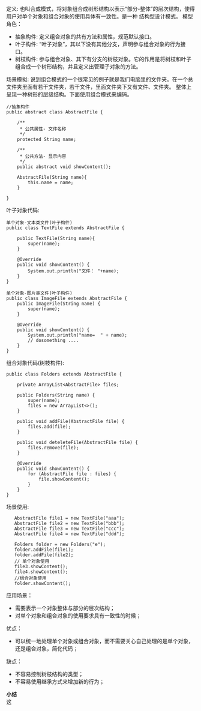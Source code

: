定义: 也叫合成模式，将对象组合成树形结构以表示“部分-整体”的层次结构，使得用户对单个对象和组合对象的使用具体有一致性。是一种
结构型设计模式。
模型角色： 
* 抽象构件: 定义组合对象的共有方法和属性，规范默认接口。
* 叶子构件: “叶子对象”，其以下没有其他分支，声明参与组合对象的行为接口。
* 树枝构件: 参与组合对象、其下有分支的树枝对象。它的作用是将树枝和叶子组合成一个树形结构，并且定义出管理子对象的方法。

场景模拟: 
说到组合模式的一个很常见的例子就是我们电脑里的文件夹。在一个总文件夹里面有若干文件夹，若干文件，里面文件夹下又有文件、文件夹。
整体上呈现一种树形的层级结构。下面使用组合模式来编码。
```
//抽象构件
public abstract class AbstractFile {

    /**
     * 公共属性- 文件名称
     */
    protected String name;

    /**
     * 公共方法- 显示内容
     */
    public abstract void showContent();

    AbstractFile(String name){
        this.name = name;
    }

}
```
叶子对象代码: 
```
单个对象-文本类文件(叶子构件)
public class TextFile extends AbstractFile {

    public TextFile(String name){
        super(name);
    }

    @Override
    public void showContent() {
        System.out.println("文件： "+name);
    }
}

单个对象-图片类文件(叶子构件)
public class ImageFile extends AbstractFile {
    public ImageFile(String name) {
        super(name);
    }

    @Override
    public void showContent() {
        System.out.println("name=  " + name);
        // dosomething ....
    }
}
```
组合对象代码(树枝构件):
```
public class Folders extends AbstractFile {

    private ArrayList<AbstractFile> files;

    public Folders(String name) {
        super(name);
        files = new ArrayList<>();
    }

    public void addFile(AbstractFile file) {
        files.add(file);
    }

    public void deteleteFile(AbstractFile file) {
        files.remove(file);
    }

    @Override
    public void showContent() {
        for (AbstractFile file : files) {
            file.showContent();
        }
    }
}
```
场景使用:
```
   AbstractFile file1 = new TextFile("aaa");
   AbstractFile file2 = new TextFile("bbb");
   AbstractFile file3 = new TextFile("ccc");
   AbstractFile file4 = new TextFile("ddd");

   Folders folder = new Folders("e");
   folder.addFile(file1);
   folder.addFile(file2);
   // 单个对象使用
   file3.showContent();
   file4.showContent();
   //组合对象使用
   folder.showContent();
```
应用场景：
* 需要表示一个对象整体与部分的层次结构；
* 对单个对象和组合对象的使用要求具有一致性的时候；

优点： 
* 可以统一地处理单个对象或组合对象，而不需要关心自己处理的是单个对象，还是组合对象，简化代码；

缺点：
* 不容易控制树枝结构的类型；
* 不容易使用继承方式来增加新的行为；

**小结**  
这